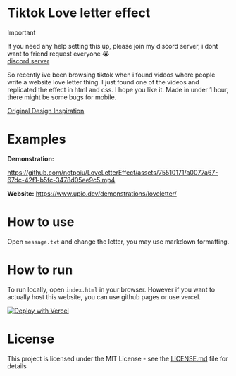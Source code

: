# Tiktok Love letter effect
> [!IMPORTANT]  
> If you need any help setting this up, please join my discord server, i dont want to friend request everyone 😭<br>[discord server](https://discord.gg/nue7sWhThk)

So recently ive been browsing tiktok when i found videos where people write a website love letter thing. I just found one of the videos and replicated
the effect in html and css. I hope you like it. Made in under 1 hour, there might be some bugs for mobile.

[Original Design Inspiration](https://www.tiktok.com/@roizenx/video/7329961394260987141)

# Examples

**Demonstration:**

https://github.com/notpoiu/LoveLetterEffect/assets/75510171/a0077a67-67dc-42f1-b5fc-3478d05ee9c5.mp4

**Website:**
https://www.upio.dev/demonstrations/loveletter/


# How to use
Open `message.txt` and change the letter, you may use markdown formatting.

# How to run
To run locally, open `index.html` in your browser.
However if you want to actually host this website, you can use github pages or use vercel.

[![Deploy with Vercel](https://vercel.com/button)](https://vercel.com/new/clone?repository-url=https%3A%2F%2Fgithub.com%2Fnotpoiu%2FLoveLetterEffect.git)

# License
This project is licensed under the MIT License - see the [LICENSE.md](LICENSE.md) file for details
